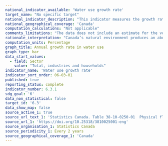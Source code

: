 ```yaml
---
national_indicator_available: 'Water use growth rate'
target_name: "No specific target"
national_indicator_description: "This indicator measures the growth rate in water use for different sectors of the economy as well as for households. Water use refers to the intake of water either self-supplied (i.e. direct abstraction from the environment) or supplied from municipal systems."
national_geographical_coverage: 'Canada'
computation_calculations: "Not applicable"
comments_limitations: "The data does not include an estimate for the volume of water that passes through hydro-electric turbines, nor of the water that flows through agricultural crops and cultivated forests as a result of the uptake of soil water by plants."
rationale_interpretation: "Canada’s natural environment produces an abundance of freshwater that sustains ecosystems and supplies many benefits to people. Monitoring changes in water resources, their quality and use is important, particularly given the changing demand for water resources due to demographic and economic factors, resource development, as well as ongoing changes in precipitation and temperature patterns and extreme weather events."
computation_units: Percentage
graph_title: Annual growth rate in water use
graph_type: bar
data_start_values:
  - field: Sector
    value: "Total, industries and households"
indicator_name: 'Water use growth rate'
indicator_sort_order: 06-03-01
published: true
reporting_status: complete
indicator_number: 6.3.1
sdg_goal: '6'
data_non_statistical: false
target_id: '6.3'
data_show_map: false
source_active_1: true
source_url_text_1: 'Statistics Canada. Table 38-10-0250-01  Physical flow account for water use (x 1,000)'
source_url_1: 'https://doi.org/10.25318/3810025001-eng'
source_organisation_1: Statistics Canada
source_periodicity_1: Every 2 years
source_geographical_coverage_1: 'Canada'
---
```

